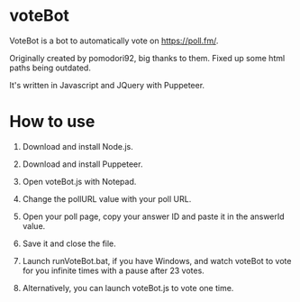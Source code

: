 # voteBot
VoteBot is a bot to automatically vote on https://poll.fm/.

Originally created by pomodori92, big thanks to them. Fixed up some html paths being outdated.

It's written in Javascript and JQuery with Puppeteer.


# How to use

1. Download and install Node.js.

2. Download and install Puppeteer.

3. Open voteBot.js with Notepad.

4. Change the pollURL value with your poll URL.

5. Open your poll page, copy your answer ID and paste it in the answerId value.

6. Save it and close the file.

7. Launch runVoteBot.bat, if you have Windows, and watch voteBot to vote for you infinite times with a pause after 23 votes.

8. Alternatively, you can launch voteBot.js to vote one time.
